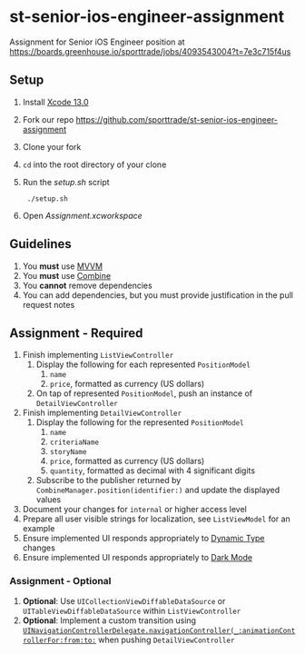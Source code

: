 # st-senior-ios-engineer-assignment

Assignment for Senior iOS Engineer position at https://boards.greenhouse.io/sporttrade/jobs/4093543004?t=7e3c715f4us

## Setup

1. Install [Xcode 13.0](https://apps.apple.com/us/app/xcode/id497799835?mt=12)
1. Fork our repo https://github.com/sporttrade/st-senior-ios-engineer-assignment
1. Clone your fork
1. `cd` into the root directory of your clone
1. Run the _setup.sh_ script

        ./setup.sh

1. Open _Assignment.xcworkspace_

## Guidelines

1. You **must** use [MVVM](https://en.wikipedia.org/wiki/Model%E2%80%93view%E2%80%93viewmodel)
1. You **must** use [Combine](https://developer.apple.com/documentation/combine)
1. You **cannot** remove dependencies
1. You can add dependencies, but you must provide justification in the pull request notes

## Assignment - Required

1. Finish implementing `ListViewController`
    1. Display the following for each represented `PositionModel`
        1. `name`
        1. `price`, formatted as currency (US dollars)
    1. On tap of represented `PositionModel`, push an instance of `DetailViewController`
1. Finish implementing `DetailViewController`
    1. Display the following for the represented `PositionModel`
        1. `name`
        1. `criteriaName`
        1. `storyName`
        1. `price`, formatted as currency (US dollars)
        1. `quantity`, formatted as decimal with 4 significant digits
    1. Subscribe to the publisher returned by `CombineManager.position(identifier:)` and update the displayed values
1. Document your changes for `internal` or higher access level
1. Prepare all user visible strings for localization, see `ListViewModel` for an example
1. Ensure implemented UI responds appropriately to [Dynamic Type](https://developer.apple.com/documentation/uikit/uifont/scaling_fonts_automatically) changes
1. Ensure implemented UI responds appropriately to [Dark Mode](https://developer.apple.com/design/human-interface-guidelines/ios/visual-design/dark-mode)

### Assignment - Optional

1. **Optional**: Use `UICollectionViewDiffableDataSource` or `UITableViewDiffableDataSource` within `ListViewController`
1. **Optional**: Implement a custom transition using [`UINavigationControllerDelegate.navigationController(_:animationControllerFor:from:to:`](https://developer.apple.com/documentation/uikit/uinavigationcontrollerdelegate/1621846-navigationcontroller) when pushing `DetailViewController`